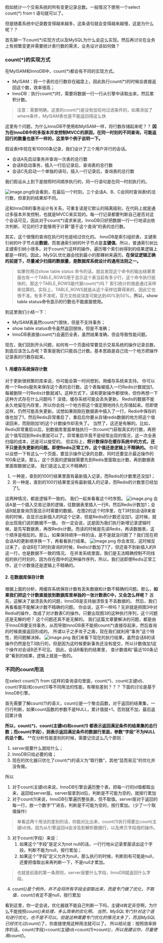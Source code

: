 假如统计一个交易系统的所有变更记录总数。一般情况下使用一个select count(*) from t 语句就可以了。
​

但是随着系统中记录数变得越来越多，这条语句就会变得越来越慢，这是为什么呢？？


首先聊一下count(*)实现方式以及MySQL为什么会这么实现。然后再讨论在业务上有频繁变更并需要统计表行数的需求，业务设计该如何做？
### count(*)的实现方式
在MyISAM和InnoDB中，count(*)都会有不同的实现方式。

- MyISAM：将一个表的总行数存在磁盘上，因此执行count(*)的时候会直接返回这个数，效率很高；
- InnoDB：执行count(*)时，需要将数据一行一行从引擎中读取出来，然后累积计数。
> 注意：需要明确，这里的count(*)是没有加任何过滤条件的，如果添加了where条件，MyISAM表也是不能返回得这么快



这里有个问题，为什么InnoDB不使用和MyISAM一样，将行数存储起来呢？？
**因为在InnoDB中的多版本并发控制MVCC的原因，在同一时刻的不同查询，可能返回行的数量也是不一样的，这里举个例子说明一下。**
​

假设表t中现在有10000条记录，我们设计了三个用户并行的会话。

- 会话A先启动事务并查询一次表的总行数
- 会话B启动事务，插入一行后记录后，查询表的总行数
- 会话C先启动一个单独的语句，插入一行记录后，查询表的总行数

我们假设从上到下是按照时间顺序执行的，同一行语句是在同一时刻执行的。

![image.png](img/1635597361084-24ea8527-7351-41d3-80ea-472cfeaebb09.png)你会看到，在最后一个时刻，三个会话A、B、C会同时查询表t的总行数，但拿到的结果却不同。


这和InnoDB的事务设计有关系，可重复读是它默认的隔离级别，在代码上就是通过多版本并发控制，也就是MVCC来实现的。每一行记录都要判断自己是否对这个会话可见，因此对于count(*)请求来说，InnoDB只好把数据一行一行地读出依次判断，可见的行才能够用于计算“基于这个查询”的表的总行数。
​

其实，这个很慢的查询在执行时也是经过优化的。
InnoDB是索引组织表，主键索引树的叶子节点是**数据**，而普通索引树的叶子节点是**主键值**。所以，普通索引树比主键索引树小很多。对于count(*)这样的操作，遍历哪个索引树得到的结果逻辑上都是一样的。因此，MySQL优化器会找到最小的那棵树来遍历。**在保证逻辑正确的前提下，尽量减少扫描的数据量，是数据库系统设计的通用法则之一。**
> 如果你用过show table status 命令的话，就会发现这个命令的输出结果里面也有一个TABLE_ROWS用于显示这个表当前有多少行，这个命令执行挺快的，那这个TABLE_ROWS能代替count(*)吗？
> 索引统计的值是通过采样来估算的。实际上，TABLE_ROWS就是从这个采样估算得来的，因此它也很不准。有多不准呢，官方文档说误差可能达到40%到50%。**所以，show table status命令显示的行数也不能直接使用。**

到这里我们小结一下：

- MyISAM表虽然count(*)很快，但是不支持事务；
- show table status命令虽然返回很快，但是不准确；
- InnoDB表直接count(*)会遍历全表，虽然结果准确，但会导致性能问题。



现在，我们回到开头问题，如何有一个页面经常要显示交易系统的操作记录总数，到底应该怎么办呢？答案是我们只能自己计数。基本思路是自己找一个地方把操作记录表的行数存起来。
​

#### 1. 用缓存系统保存计数
对于更新很频繁的库来说，你可能会第一时间想到，用缓存系统来支持。
你可以用一个Redis服务来保存这个表的总行数。这个表每被插入一行Redis计数就加1，每被删除一行Redis计数就减1。这种方式下，读和更新操作都很快，但你再想一下这种方式存在什么问题吗？
没错，缓存系统可能会丢失更新。
Redis的数据不能永久地留在内存里，所以你会找一个地方把这个值定期地持久化存储起来。但即使这样，仍然可能丢失更新。试想如果刚刚在数据表中插入了一行，Redis中保存的值也加了1，然后Redis异常重启了，重启后你要从存储redis数据的地方把这个值读回来，而刚刚加1的这个计数操作却丢失了。
当然了，这还是有解的。比如，Redis异常重启以后，到数据库里面单独执行一次count(*)获取真实的行数，再把这个值写回到Redis里就可以了。异常重启毕竟不是经常出现的情况，这一次全表扫描的成本，还是可以接受的。
但实际上，**将计数保存在缓存系统中的方式，还不只是丢失更新的问题。即使Redis正常工作，这个值还是逻辑上不精确的。**
你可以设想一下有这么一个页面，要显示操作记录的总数，同时还要显示最近操作的100条记录。那么，这个页面的逻辑就需要先到Redis里面取出计数，再到数据表里面取数据记录。
我们是这么定义不精确的：

1. 一种是，查到的100行结果里面有最新插入记录，而Redis的计数里还没加1；
1. 另一种是，查到的100行结果里没有最新插入的记录，而Redis的计数里已经加了1。

这两种情况，都是逻辑不一致的。
我们一起来看看这个时序图。
![image.png](img/1635598598377-b63b0db9-5c5b-4de6-80e1-22e01fa25c05.png)
会话A是一个插入交易记录的逻辑，往数据表里插入一行R，然后Redis计数加1；会话B就是查询页面显示时需要的数据。
在图2的这个时序里，在T3时刻会话B来查询的时候，会显示出新插入的R这个记录，但是Redis的计数还没加1。这时候，就会出现我们说的数据不一致。
你一定会说，这是因为我们执行新增记录逻辑时候，是先写数据表，再改Redis计数。而读的时候是先读Redis，再读数据表，这个顺序是相反的。那么，如果保持顺序一样的话，是不是就没问题了？我们现在把会话A的更新顺序换一下，再看看执行结果。
![image.png](img/1635598598403-07db2ea6-f8bd-4168-8903-707b3e305970.png)
你会发现，这时候反过来了，会话B在T3时刻查询的时候，Redis计数加了1了，但还查不到新插入的R这一行，也是数据不一致的情况。
在并发系统里面，我们是无法精确控制不同线程的执行时刻的，因为存在图中的这种操作序列，所以，我们说即使Redis正常工作，这个计数值还是逻辑上不精确的。

#### 2. 在数据库保存计数
根据上面的分析，用缓存系统保存计数有丢失数据和计数不精确的问题。那么，**如果我们把这个计数直接放到数据库里单独的一张计数表C中，又会怎么样呢？**
首先，这解决了崩溃丢失的问题，InnoDB是支持崩溃恢复不丢数据的。
然后，我们再看看能不能解决计数不精确的问题。
你会说，这不一样吗？无非就是把图3中对Redis的操作，改成了对计数表C的操作。只要出现图3的这种执行序列，这个问题还是无解的吧？
这个问题还真不是无解的。
我们这篇文章要解决的问题，都是由于InnoDB要支持事务，从而导致InnoDB表不能把count(*)直接存起来，然后查询的时候直接返回形成的。
所谓以子之矛攻子之盾，现在我们就利用“事务”这个特性，把问题解决掉。
![image.png](img/1635598639577-5bcf9421-8107-48aa-8b97-b958f12f9bab.png)
我们来看下现在的执行结果。虽然会话B的读操作仍然是在T3执行的，但是因为这时候更新事务还没有提交，所以计数值加1这个操作对会话B还不可见。
因此，会话B看到的结果里， 查计数值和“最近100条记录”看到的结果，逻辑上就是一致的。




### 不同的count用法
在select count(?) from t这样的查询语句里面，count(*)、count(主键id)、count(字段)和count(1)等不同用法的性能，有哪些差别？？？
下面的讨论是基于InnoDB引擎。
​

首先需要了解count(?)的语义，count()是一个聚合函数，对于返回的结果集，一行行判断，如果count函数的参数不是NULL，累计值就+1，否则就不加，最后返回累计值
​

**所以，count(*)、count(主键id)和count(1) 都表示返回满足条件的结果集的总行数；而count(字段），则表示返回满足条件的数据行里面，参数“字段”不为NULL的总个数。**
**在分析性能差别的时候，需要记住这么几个原则：

1. server层要什么就给什么；
1. InnoDB只给必要的值；
1. 现在的优化器只优化了count(*)的语义为“取行数”，其他“显而易见”的优化并没有做。



所以

1. 对于count(主键id)来说，InnoDB引擎会遍历整个表，把每一行的id值都取出来，返回给server层。server层拿到id后，判断是不可能为空的，就按行累加
1. 对于count(1)来说，InnoDB引擎遍历整张表，但不取值。server层对于返回的每一行，放一个数字“1”进去，判断是不可能为空的，按行累加。（少了一个取值操作）
> 单看这两个用法的差别的话，你能对比出来，count(1)执行得要比count(主键id)快。因为从引擎返回id会涉及到解析数据行，以及拷贝字段值的操作。

3. 对于count(字段）来说：
   1. 如果这个“字段”是定义为not null的话，一行行地从记录里面读出这个字段，判断不能为null，按行累加；
   1. 如果这个“字段”定义允许为null，那么执行的时候，判断到有可能是null，还要把值取出来再判断一下，不是null才累加。
> 也就是前面的第一条原则，server层要什么字段，InnoDB就返回什么字段。

4. count(*)是个例外，并不会将所有字段全部取出来，而是专门做了优化，不取值，count(*)肯定不是null，按行累加



看到这里，你一定会说，优化器就不能自己判断一下吗，主键id肯定非空啊，为什么不能按照count(*)来处理，多么简单的优化啊。
当然，MySQL专门针对这个语句进行优化，也不是不可以。但是这种需要专门优化的情况太多了，而且MySQL已经优化过count(*)了，你直接使用这种用法就可以了。
所以结论是：按照效率排序的话，count(字段)<count(主键id)<count(1)≈count(*)，所以我建议你，尽量使用count(*)。
